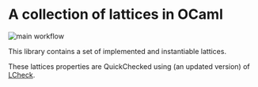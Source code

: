 # A collection of lattices in OCaml

![main workflow](https://github.com/joaosreis/ocaml-lattices/actions/workflows/main.yml/badge.svg)

This library contains a set of implemented and instantiable lattices.

These lattices properties are QuickChecked using (an updated version) of [LCheck](https://github.com/jmid/lcheck).

